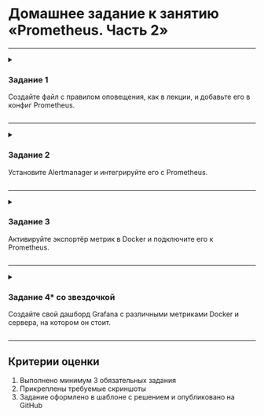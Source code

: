 # Домашнее задание к занятию «Prometheus. Часть 2»

---
<details>
  <summary>

### Задание 1

Создайте файл с правилом оповещения, как в лекции, и добавьте его в конфиг Prometheus.

  </summary>

### Требования к результату

- [ ] Погасите node exporter, стоящий на мониторинге, и прикрепите скриншот раздела оповещений Prometheus, где оповещение будет в статусе Pending

[Ссылка на выполнение](./hw-05-1.md)

</details>

---
<details>
  <summary>

### Задание 2

Установите Alertmanager и интегрируйте его с Prometheus.

  </summary>

### Требования к результату

- [ ] Прикрепите скриншот Alerts из Prometheus, где правило оповещения будет в статусе Fireing, и скриншот из Alertmanager, где будет видно действующее правило оповещения

[Ссылка на выполнение](./hw-05-2.md)

</details>

---
<details>
  <summary>

### Задание 3

Активируйте экспортёр метрик в Docker и подключите его к Prometheus.

  </summary>

### Требования к результату

- [ ] приложите скриншот браузера с открытым эндпоинтом, а также скриншот списка таргетов из интерфейса Prometheus.*

[Ссылка на выполнение](./hw-05-3.md)

</details>

---
<details>
  <summary>

### Задание 4* со звездочкой 

Создайте свой дашборд Grafana с различными метриками Docker и сервера, на котором он стоит.

  </summary>

### Требования к результату

- [ ] Приложите скриншот, на котором будет дашборд Grafana с действующей метрикой

[Ссылка на выполнение](./hw-05-4.md)

</details>

---

## Критерии оценки
1. Выполнено минимум 3 обязательных задания
2. Прикреплены требуемые скриншоты
3. Задание оформлено в шаблоне с решением и опубликовано на GitHub

